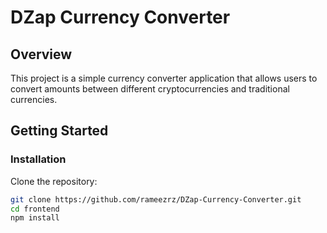 # DZap Currency Converter

## Overview

This project is a simple currency converter application that allows users to convert amounts between different cryptocurrencies and traditional currencies.

## Getting Started

### Installation

Clone the repository:

```bash
git clone https://github.com/rameezrz/DZap-Currency-Converter.git
cd frontend
npm install
